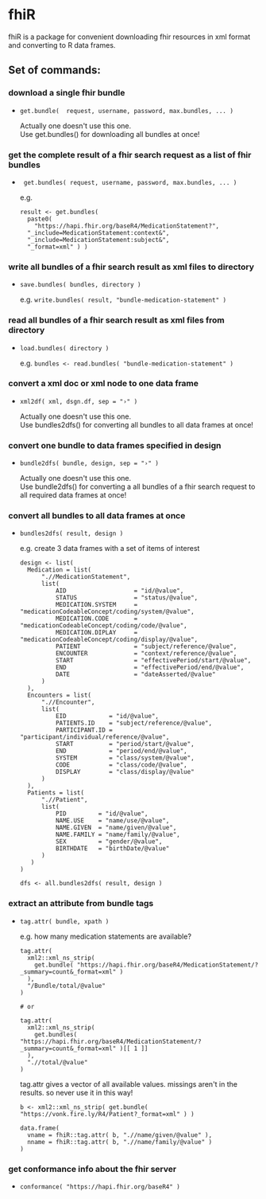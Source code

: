 # fhiR
fhiR is a package for convenient downloading fhir resources in xml format and converting to R data frames.

## Set of commands:

### download a single fhir bundle
- ```get.bundle(  request, username, password, max.bundles, ... )```  

  Actually one doesn't use this one.  
  Use get.bundles() for downloading all bundles at once!  


### get the complete result of a fhir search request as a list of fhir bundles
- ```
   get.bundles( request, username, password, max.bundles, ... )
  ```  

  e.g.
  ```
  result <- get.bundles(
    paste0(
      "https://hapi.fhir.org/baseR4/MedicationStatement?",
    "_include=MedicationStatement:context&",
    "_include=MedicationStatement:subject&",
    "_format=xml" ) )
  ```  


### write all bundles of a fhir search result as xml files to directory
- ```save.bundles( bundles, directory )```  

  e.g. ```write.bundles( result, "bundle-medication-statement" )```


### read all bundles of a fhir search result as xml files from directory
- ```load.bundles( directory )```  

  e.g. ```bundles <- read.bundles( "bundle-medication-statement" )```


### convert a xml doc or xml node to one data frame
- ```xml2df( xml, dsgn.df, sep = "›" )```

  Actually one doesn't use this one.  
  Use bundles2dfs() for converting all bundles to all data frames at once!  


### convert one bundle to data frames specified in design
- ```bundle2dfs( bundle, design, sep = "›" )```  

  Actually one doesn't use this one.  
  Use bundle2dfs() for converting a all bundles of a fhir search request to all required data frames at once!  


### convert all bundles to all data frames at once
- ```bundles2dfs( result, design )```

  e.g. create 3 data frames with a set of items of interest  
  ```
  design <- list(
    Medication = list(
        ".//MedicationStatement",
        list(
            AID                   = "id/@value",
            STATUS                = "status/@value",
            MEDICATION.SYSTEM     = "medicationCodeableConcept/coding/system/@value",
            MEDICATION.CODE       = "medicationCodeableConcept/coding/code/@value",
            MEDICATION.DIPLAY     = "medicationCodeableConcept/coding/display/@value",
            PATIENT               = "subject/reference/@value",
            ENCOUNTER             = "context/reference/@value",
            START                 = "effectivePeriod/start/@value",
            END                   = "effectivePeriod/end/@value",
            DATE                  = "dateAsserted/@value"
        )
	),
	Encounters = list(
		".//Encounter",
		list(
			EID            = "id/@value",
			PATIENTS.ID    = "subject/reference/@value",
			PARTICIPANT.ID = "participant/individual/reference/@value",
			START          = "period/start/@value",
			END            = "period/end/@value",
			SYSTEM         = "class/system/@value",
			CODE           = "class/code/@value",
			DISPLAY        = "class/display/@value"
		)
	),
	Patients = list(
		".//Patient",
		list(
			PID         = "id/@value",
			NAME.USE    = "name/use/@value",
			NAME.GIVEN  = "name/given/@value",
			NAME.FAMILY = "name/family/@value",
			SEX         = "gender/@value",
			BIRTHDATE   = "birthDate/@value"
        )
     )
  )

  dfs <- all.bundles2dfs( result, design )
  ```

### extract an attribute from bundle tags
- ```tag.attr( bundle, xpath )```

  e.g. how many medication statements are available?
  ```
  tag.attr(
    xml2::xml_ns_strip(
      get.bundle( "https://hapi.fhir.org/baseR4/MedicationStatement/?_summary=count&_format=xml" )
    ),
    "/Bundle/total/@value"
  )

  # or

  tag.attr(
    xml2::xml_ns_strip(
      get.bundles( "https://hapi.fhir.org/baseR4/MedicationStatement/?_summary=count&_format=xml" )[[ 1 ]]
    ),
    ".//total/@value"
  )
  ```

  tag.attr gives a vector of all available values. missings aren't in the results.
  so never use it in this way!

  ```
  b <- xml2::xml_ns_strip( get.bundle( "https://vonk.fire.ly/R4/Patient?_format=xml" ) )

  data.frame(
    vname = fhiR::tag.attr( b, ".//name/given/@value" ),
    nname = fhiR::tag.attr( b, ".//name/family/@value" )
  )
  ```

### get conformance info about the fhir server
-  ```conformance( "https://hapi.fhir.org/baseR4" )```
